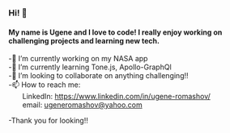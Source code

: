 ### Hi! 👋

<!--
**yromashov/yromashov** is a ✨ _special_ ✨ repository because its `README.md` (this file) appears on your GitHub profile.

Here are some ideas to get you started:

- 🔭 I’m currently working on ...
- 🌱 I’m currently learning ...
- 👯 I’m looking to collaborate on ...
- 🤔 I’m looking for help with ...
- 💬 Ask me about ...
- 📫 How to reach me: ...
- 😄 Pronouns: ...
- ⚡ Fun fact: ...
-->

#### My name is Ugene and I love to code!  I really enjoy working on challenging projects and learning new tech. 

-🔭 I’m currently working on my NASA app
</br>-🌱 I’m currently learning Tone.js, Apollo-GraphQl
</br>-👯 I’m looking to collaborate on anything challenging!!
</br>-📫 How to reach me:
		</br>&nbsp;&nbsp;&nbsp;&nbsp;&nbsp;&nbsp;&nbsp;LinkedIn: https://www.linkedin.com/in/ugene-romashov/
		</br>&nbsp;&nbsp;&nbsp;&nbsp;&nbsp;&nbsp;&nbsp;email: ugeneromashov@yahoo.com 
    
   
    
-Thank you for looking!!
